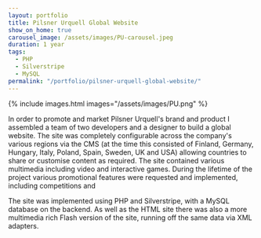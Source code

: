 ```yaml
---
layout: portfolio
title: Pilsner Urquell Global Website
show_on_home: true
carousel_image: /assets/images/PU-carousel.jpeg
duration: 1 year
tags:
  - PHP
  - Silverstripe
  - MySQL
permalink: "/portfolio/pilsner-urquell-global-website/"
---
```


{% include images.html images="/assets/images/PU.png" %}

In order to promote and market Pilsner Urquell's brand and product I assembled a team of two developers and a designer to build a global website. The site was completely configurable across the company's various regions via the CMS (at the time this consisted of Finland, Germany, Hungary, Italy, Poland, Spain, Sweden, UK and USA) allowing countries to share or customise content as required. The site contained various multimedia including video and interactive games.  During the lifetime of the project various promotional features were requested and implemented, including competitions and 

The site was implemented using PHP and Silverstripe, with a MySQL database on the backend. As well as the HTML site there was also a more multimedia rich Flash version of the site, running off the same data via XML adapters.